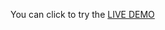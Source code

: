 You can click to try the [LIVE DEMO](https://polo384.github.io/css-lab-work/css-lab-work/index.html)
